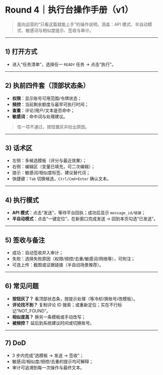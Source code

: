 # Round 4｜执行台操作手册（v1）

> 面向运营的“只看这篇就能上手”的操作说明。涵盖：API 模式、半自动模式、敏感词与相似度提示、签收与审计。

---

## 1) 打开方式
- 进入“任务清单”，选择任一 `READY` 任务 → 点击“执行”。

---

## 2) 执前四件套（顶部状态条）
- **权限**：显示账号可用范围/令牌状态；
- **频控**：当前剩余额度与最早可执行时间；
- **查重**：评论/用户/文本是否命中；
- **敏感词**：命中词与处理建议。

> 任一项不通过，按钮置灰并给出原因。

---

## 3) 话术区
- 左侧：多候选模板（评分与最近效果）；
- 右侧：编辑区（变量已填充，可二次编辑）；
- 提示：敏感词/相似度标签、建议替代词；
- 快捷键：`Tab` 切换候选，`Ctrl/Cmd+Enter` 确认文本。

---

## 4) 执行模式
- **API 模式**：点击“发送”，等待平台回执；成功后显示 `message_id/链接`；
- **半自动模式**：点击“一键定位”，在新窗口完成发送 → 回到本页勾选“已发送”。

---

## 5) 签收与备注
- 成功：自动签收并入审计；
- 失败：选择失败原因（权限/频控/去重/敏感词/网络等），可附注；
- 可选上传：截图或证据链接（半自动场景推荐）。

---

## 6) 常见问题
- **按钮灰了？** 看顶部状态条，按提示处理（等冷却/换账号/改模板）。
- **评论找不到？** 复制评论 ID 搜索；或重新定位；实在不行标记“NOT_FOUND”。
- **相似度高？** 换另一条模板或手动改写；
- **被频控？** 延后到系统建议时间或切换账号。

---

## 7) DoD
- 3 步内完成“选模板 → 发送 → 签收”；
- 敏感词/相似度/频控/去重的提示均可解释；
- 审计可追溯到每一次操作与最终文本。

